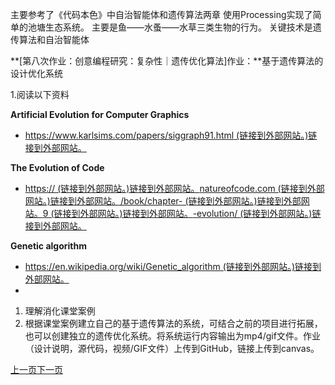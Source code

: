 主要参考了《代码本色》中自治智能体和遗传算法两章
 使用Processing实现了简单的池塘生态系统。
 主要是鱼——水蚤——水草三类生物的行为。
 关键技术是遗传算法和自治智能体



**[第八次作业：创意编程研究：复杂性｜遗传优化算法]作业：**基于遗传算法的设计优化系统

1.阅读以下资料

**Artificial Evolution for Computer Graphics**

- [https://www.karlsims.com/papers/siggraph91.html (链接到外部网站。)链接到外部网站。](https://www.karlsims.com/papers/siggraph91.html)

**The Evolution of Code**

- [https:// (链接到外部网站。)链接到外部网站。](https://natureofcode.com/book/chapter-9-evolution/)[natureofcode.com (链接到外部网站。)链接到外部网站。](https://natureofcode.com/book/chapter-9-evolution/)[/book/chapter- (链接到外部网站。)链接到外部网站。](https://natureofcode.com/book/chapter-9-evolution/)[9 (链接到外部网站。)链接到外部网站。](https://natureofcode.com/book/chapter-9-evolution/)[-evolution/ (链接到外部网站。)链接到外部网站。](https://natureofcode.com/book/chapter-9-evolution/)

**Genetic algorithm**

- [https://en.wikipedia.org/wiki/Genetic_algorithm (链接到外部网站。)链接到外部网站。](https://en.wikipedia.org/wiki/Genetic_algorithm)
- 

1. 理解消化课堂案例
2. 根据课堂案例建立自己的基于遗传算法的系统，可结合之前的项目进行拓展，也可以创建独立的遗传优化系统。将系统运行内容输出为mp4/gif文件。作业（设计说明，源代码，视频/GIF文件）上传到GitHub，链接上传到canvas。

[上一页](https://oc.sjtu.edu.cn/courses/37861/modules/items/531412)[下一页](https://oc.sjtu.edu.cn/courses/37861/modules/items/531518)



